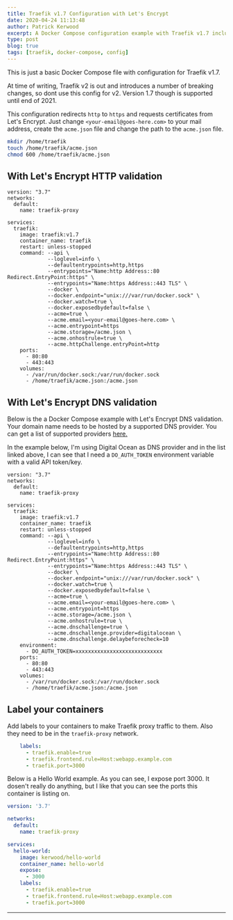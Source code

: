 ```yaml
---
title: Traefik v1.7 Configuration with Let's Encrypt
date: 2020-04-24 11:13:48
author: Patrick Kerwood
excerpt: A Docker Compose configuration example with Traefik v1.7 including Let's Encrypt HTTP/DNS validation.
type: post
blog: true
tags: [traefik, docker-compose, config]
---
```

This is just a basic Docker Compose file with configuration for Traefik v1.7.

At time of writing, Traefik v2 is out and introduces a number of breaking changes, so dont use this config for v2. Version 1.7 though is supported until end of 2021.


This configuration redirects `http` to `https` and requests certificates from Let's Encrypt. Just change `<your-email@goes-here.com>` to your mail address, create the `acme.json` file and change the path to the `acme.json` file.

```bash
mkdir /home/traefik
touch /home/traefik/acme.json
chmod 600 /home/traefik/acme.json
```

## With Let's Encrypt HTTP validation
```yaml{21,31}
version: "3.7"
networks:
  default:
    name: traefik-proxy

services:
  traefik:
    image: traefik:v1.7
    container_name: traefik
    restart: unless-stopped
    command: --api \
             --loglevel=info \
             --defaultentrypoints=http,https
             --entrypoints="Name:http Address::80 Redirect.EntryPoint:https" \
             --entrypoints="Name:https Address::443 TLS" \
             --docker \
             --docker.endpoint="unix:///var/run/docker.sock" \
             --docker.watch=true \
             --docker.exposedbydefault=false \
             --acme=true \
             --acme.email=<your-email@goes-here.com> \
             --acme.entrypoint=https
             --acme.storage=/acme.json \
             --acme.onhostrule=true \
             --acme.httpChallenge.entryPoint=http
    ports:
      - 80:80
      - 443:443
    volumes:
      - /var/run/docker.sock:/var/run/docker.sock
      - /home/traefik/acme.json:/acme.json
```

## With Let's Encrypt DNS validation
Below is the a Docker Compose example with Let's Encrypt DNS validation. Your domain name needs to be hosted by a supported DNS provider. You can get a list of supported providers [here.](https://docs.traefik.io/v1.7/configuration/acme/#provider)

In the example below, I'm using Digital Ocean as DNS provider and in the list linked above, I can see that I need a `DO_AUTH_TOKEN` environment variable with a valid API token/key.
```yaml{21,26,29}
version: "3.7"
networks:
  default:
    name: traefik-proxy

services:
  traefik:
    image: traefik:v1.7
    container_name: traefik
    restart: unless-stopped
    command: --api \
             --loglevel=info \
             --defaultentrypoints=http,https
             --entrypoints="Name:http Address::80 Redirect.EntryPoint:https" \
             --entrypoints="Name:https Address::443 TLS" \
             --docker \
             --docker.endpoint="unix:///var/run/docker.sock" \
             --docker.watch=true \
             --docker.exposedbydefault=false \
             --acme=true \
             --acme.email=<your-email@goes-here.com> \
             --acme.entrypoint=https
             --acme.storage=/acme.json \
             --acme.onhostrule=true \
             --acme.dnschallenge=true \
             --acme.dnschallenge.provider=digitalocean \
             --acme.dnschallenge.delaybeforecheck=10
    environment:
      - DO_AUTH_TOKEN=xxxxxxxxxxxxxxxxxxxxxxxxxxxx
    ports:
      - 80:80
      - 443:443
    volumes:
      - /var/run/docker.sock:/var/run/docker.sock
      - /home/traefik/acme.json:/acme.json
```

## Label your containers
Add labels to your containers to make Traefik proxy traffic to them. Also they need to be in the `traefik-proxy` network.

```yaml
    labels:
      - traefik.enable=true
      - traefik.frontend.rule=Host:webapp.example.com
      - traefik.port=3000
```

Below is a Hello World example. As you can see, I expose port 3000. It dosen't really do anything, but I like that you can see the ports this container is listing on.
```yaml
version: '3.7'

networks:
  default:
    name: traefik-proxy

services:
  hello-world:
    image: kerwood/hello-world
    container_name: hello-world
    expose:
      - 3000
    labels:
      - traefik.enable=true
      - traefik.frontend.rule=Host:webapp.example.com
      - traefik.port=3000
```
---